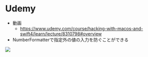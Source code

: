 # Udemy
- 動画
    - https://www.udemy.com/course/hacking-with-macos-and-swift4/learn/lecture/8310798#overview
- NumberFormatterで指定外の値の入力を防ぐことができる

![](https://i.imgur.com/ebH3Zkf.jpg)

